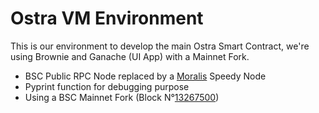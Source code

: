 # Ostra VM Environment

This is our environment to develop the main Ostra Smart Contract,
we're using Brownie and Ganache (UI App) with a Mainnet Fork.

- BSC Public RPC Node replaced by a [Moralis](https://moralis.io/) Speedy Node
- Pyprint function for debugging purpose
- Using a BSC Mainnet Fork (Block N°[13267500](https://explorer.bitquery.io/bsc/block/13267500))
